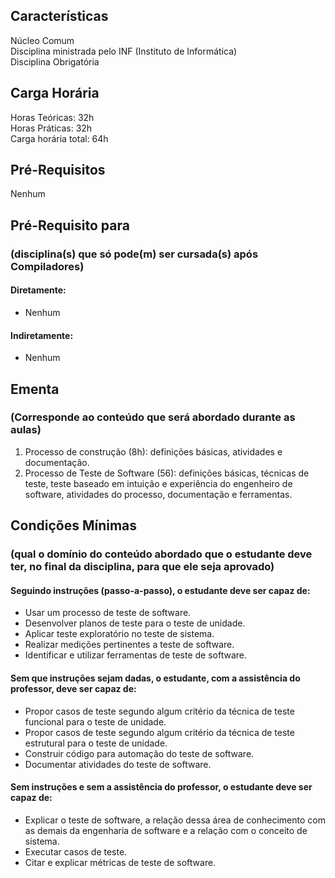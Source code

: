 ## Características  
Núcleo Comum  
Disciplina ministrada pelo INF (Instituto de Informática)  
Disciplina Obrigatória  

## Carga Horária  
Horas Teóricas: 32h  
Horas Práticas: 32h  
Carga horária total: 64h  

## Pré-Requisitos   
Nenhum

## Pré-Requisito para  
### (disciplina(s) que só pode(m) ser cursada(s) após Compiladores)  
  
#### Diretamente:
* Nenhum

#### Indiretamente:  
* Nenhum

## Ementa  
### (Corresponde ao conteúdo que será abordado durante as aulas)  
1.	Processo de construção (8h): definições básicas, atividades e documentação. 
2.	Processo de Teste de Software (56): definições básicas, técnicas de teste, teste baseado em intuição e experiência do engenheiro de software, atividades do processo, documentação e ferramentas.

## Condições Mínimas  
### (qual o domínio do conteúdo abordado que o estudante deve ter, no final da disciplina, para que ele seja aprovado)  

#### Seguindo instruções (passo-a-passo), o estudante deve ser capaz de:  
* Usar um processo de teste de software.
* Desenvolver planos de teste para o teste de unidade.
* Aplicar teste exploratório no teste de sistema.  
* Realizar medições pertinentes a teste de software.  
* Identificar e utilizar ferramentas de teste de software.

#### Sem que instruções sejam dadas, o estudante, com a assistência do professor, deve ser capaz de:  
* Propor casos de teste segundo algum critério da técnica de teste funcional para o teste de unidade.
* Propor casos de teste segundo algum critério da técnica de teste estrutural para o teste de unidade.
* Construir código para automação do teste de software.  
* Documentar atividades do teste de software.
    
#### Sem instruções e sem a assistência do professor, o estudante deve ser capaz de:  
* Explicar o teste de software, a relação dessa área de conhecimento com as demais da engenharia de software e a relação com o conceito de sistema. 
* Executar casos de teste.
* Citar e explicar métricas de teste de software.